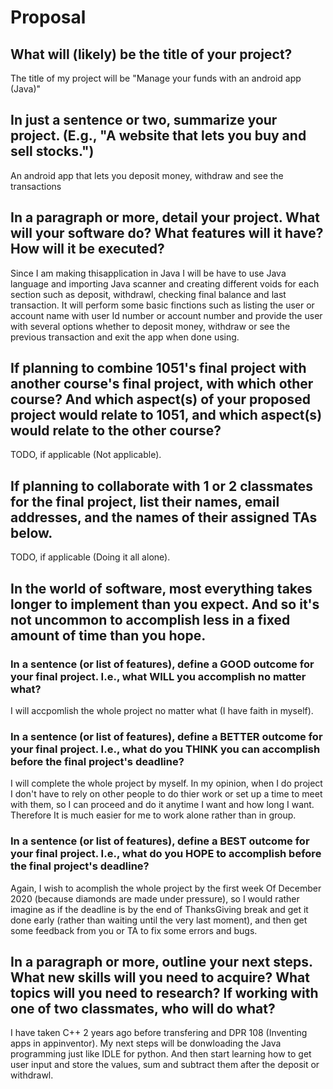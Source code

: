 # Proposal

## What will (likely) be the title of your project?

The title of my project will be "Manage your funds with an android app (Java)"

## In just a sentence or two, summarize your project. (E.g., "A website that lets you buy and sell stocks.")

An android app that lets you deposit money, withdraw and see the transactions

## In a paragraph or more, detail your project. What will your software do? What features will it have? How will it be executed?

Since I am making thisapplication in Java I will be have to use Java language and importing Java scanner and creating different voids for each section such as deposit, withdrawl, checking final balance and last transaction. It will perform some basic finctions such as listing the user or account name with user Id number or account number and provide the user with several options whether to deposit money, withdraw or see the previous transaction and exit the app when done using.

## If planning to combine 1051's final project with another course's final project, with which other course? And which aspect(s) of your proposed project would relate to 1051, and which aspect(s) would relate to the other course?

TODO, if applicable (Not applicable).

## If planning to collaborate with 1 or 2 classmates for the final project, list their names, email addresses, and the names of their assigned TAs below.

TODO, if applicable (Doing it all alone).

## In the world of software, most everything takes longer to implement than you expect. And so it's not uncommon to accomplish less in a fixed amount of time than you hope.

### In a sentence (or list of features), define a GOOD outcome for your final project. I.e., what WILL you accomplish no matter what?

I will accpomlish the whole project no matter what (I have faith in myself). 

### In a sentence (or list of features), define a BETTER outcome for your final project. I.e., what do you THINK you can accomplish before the final project's deadline?

I will complete the whole project by myself. In my opinion, when I do project I don't have to rely on other people to do thier work or set up a time to meet with them, so I can proceed and do it anytime I want and how long I want. Therefore It is much easier for me to work alone rather than in group.

### In a sentence (or list of features), define a BEST outcome for your final project. I.e., what do you HOPE to accomplish before the final project's deadline?

Again, I wish to acomplish the whole project by the first week Of December 2020 (because diamonds are made under pressure), so I would rather imagine as if the deadline is by the end of ThanksGiving break and get it done early (rather than waiting until the very last moment), and then get some feedback from you or TA to fix some errors and bugs.

## In a paragraph or more, outline your next steps. What new skills will you need to acquire? What topics will you need to research? If working with one of two classmates, who will do what?

I have taken C++ 2 years ago before transfering and DPR 108 (Inventing apps in appinventor). My next steps will be donwloading the Java programming just like IDLE for python. And then start learning how to get user input and store the values, sum and subtract them after the deposit or withdrawl.
